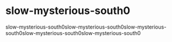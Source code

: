 # slow-mysterious-south0
slow-mysterious-south0slow-mysterious-south0slow-mysterious-south0slow-mysterious-south0slow-mysterious-south0
